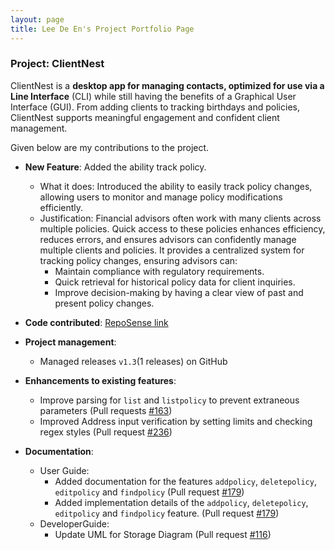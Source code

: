 ```yaml
---
layout: page
title: Lee De En's Project Portfolio Page
---
```


### Project: ClientNest

ClientNest is a **desktop app for managing contacts, optimized for use via a  Line Interface** (CLI) while still having the benefits of a Graphical User Interface (GUI). From adding clients to tracking birthdays and policies, ClientNest supports meaningful engagement and confident client management.

Given below are my contributions to the project.

* **New Feature**: Added the ability track policy.
  * What it does: Introduced the ability to easily track policy changes, allowing users to monitor and manage policy modifications efficiently.
  * Justification: Financial advisors often work with many clients across multiple policies. Quick access to these policies enhances efficiency, reduces errors, and ensures advisors can confidently manage multiple clients and policies. It provides a centralized system for tracking policy changes, ensuring advisors can:
    * Maintain compliance with regulatory requirements.
    * Quick retrieval for historical policy data for client inquiries.
    * Improve decision-making by having a clear view of past and present policy changes.

* **Code contributed**: [RepoSense link](https://nus-cs2103-ay2425s2.github.io/tp-dashboard/#/widget/?search=&sort=groupTitle&sortWithin=title&timeframe=commit&mergegroup=&groupSelect=groupByRepos&breakdown=true&checkedFileTypes=docs~functional-code~test-code~other&since=2025-02-21&tabOpen=true&tabType=authorship&tabAuthor=FabianHeng&tabRepo=AY2425S2-CS2103-F10-2%2Ftp%5Bmaster%5D&authorshipIsMergeGroup=false&authorshipFileTypes=docs~functional-code~test-code&authorshipIsBinaryFileTypeChecked=false&authorshipIsIgnoredFilesChecked=false&chartGroupIndex=9&chartIndex=2)

* **Project management**:
  * Managed releases `v1.3`(1 releases) on GitHub

* **Enhancements to existing features**:
  * Improve parsing for `list` and `listpolicy` to prevent extraneous parameters (Pull requests [\#163](https://github.com/AY2425S2-CS2103-F10-2/tp/pull/163))
  * Improved Address input verification by setting limits and checking regex styles (Pull request [\#236](https://github.com/AY2425S2-CS2103-F10-2/tp/pull/236))
* **Documentation**:
  * User Guide:
    * Added documentation for the features `addpolicy`, `deletepolicy`, `editpolicy` and `findpolicy` (Pull request [\#179](https://github.com/AY2425S2-CS2103-F10-2/tp/pull/179))
    * Added implementation details of the `addpolicy`, `deletepolicy`, `editpolicy` and `findpolicy` feature. (Pull request [\#179](https://github.com/AY2425S2-CS2103-F10-2/tp/pull/179))
  * DeveloperGuide:
    * Update UML for Storage Diagram (Pull request [\#116](https://github.com/AY2425S2-CS2103-F10-2/tp/pull/116))

